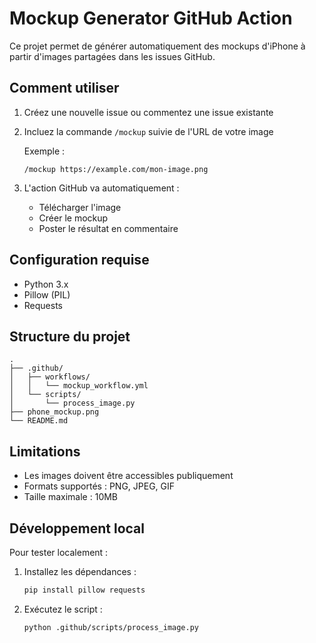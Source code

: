 # Mockup Generator GitHub Action

Ce projet permet de générer automatiquement des mockups d'iPhone à partir d'images partagées dans les issues GitHub.

## Comment utiliser

1. Créez une nouvelle issue ou commentez une issue existante
2. Incluez la commande `/mockup` suivie de l'URL de votre image
   
   Exemple :
   ```
   /mockup https://example.com/mon-image.png
   ```

3. L'action GitHub va automatiquement :
   - Télécharger l'image
   - Créer le mockup
   - Poster le résultat en commentaire

## Configuration requise

- Python 3.x
- Pillow (PIL)
- Requests

## Structure du projet

```
.
├── .github/
│   ├── workflows/
│   │   └── mockup_workflow.yml
│   └── scripts/
│       └── process_image.py
├── phone_mockup.png
└── README.md
```

## Limitations

- Les images doivent être accessibles publiquement
- Formats supportés : PNG, JPEG, GIF
- Taille maximale : 10MB

## Développement local

Pour tester localement :

1. Installez les dépendances :
   ```bash
   pip install pillow requests
   ```

2. Exécutez le script :
   ```bash
   python .github/scripts/process_image.py
   ```
